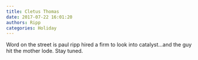 ```yaml
---
title: Cletus Thomas
date: 2017-07-22 16:01:20
authors: Ripp
categories: Holiday
---
```


 Word on the street is paul ripp hired a firm to look into catalyst...and the guy hit the mother lode. Stay tuned.